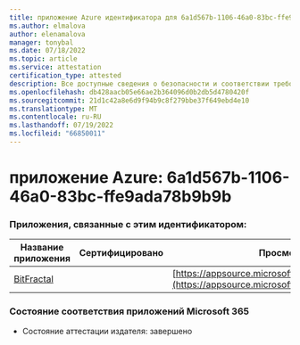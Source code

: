 ```yaml
---
title: приложение Azure идентификатора для 6a1d567b-1106-46a0-83bc-ffe9ada78b9b9b
ms.author: elmalova
author: elenamalova
manager: tonybal
ms.date: 07/18/2022
ms.topic: article
ms.service: attestation
certification_type: attested
description: Все доступные сведения о безопасности и соответствии требованиям для 6a1d567b-1106-46a0-83bc-ffe9ada78b9b.
ms.openlocfilehash: db428aacb05e66ae2b364096d0b2db5d4780420f
ms.sourcegitcommit: 21d1c42a8e6d9f94b9c8f279bbe37f649ebd4e10
ms.translationtype: MT
ms.contentlocale: ru-RU
ms.lasthandoff: 07/19/2022
ms.locfileid: "66850011"
---
```

# <a name="azure-app-id-6a1d567b-1106-46a0-83bc-ffe9ada78b9b"></a>приложение Azure: 6a1d567b-1106-46a0-83bc-ffe9ada78b9b9b


### <a name="apps-associated-with-this-id"></a>Приложения, связанные с этим идентификатором:
| **Название приложения** | **Сертифицировано** | **Просмотр в AppSource** |
|--------------|---------------|-----------------------|
| [BitFractal](../forward/WA200004172.md) |  | [https://appsource.microsoft.com/product/office/WA200004172](https://appsource.microsoft.com/product/office/WA200004172) |

### <a name="microsoft-365-app-compliance-status"></a>Состояние соответствия приложений Microsoft 365
- Состояние аттестации издателя: завершено
